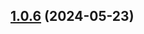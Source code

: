 

## [1.0.6](https://github.com/GaborTorma/release-it-bumper-test/compare/package1-v1.0.5...package1-v1.0.6) (2024-05-23)
